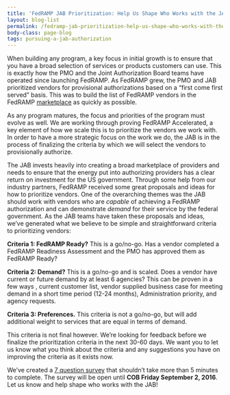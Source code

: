 ```yaml
---
title: 'FedRAMP JAB Prioritization: Help Us Shape Who Works with the JAB'
layout: blog-list
permalink: /fedramp-jab-prioritization-help-us-shape-who-works-with-the-jab/
body-class: page-blog
tags: pursuing-a-jab-authorization
---
```

When building any program, a key focus in initial growth is to ensure that you have a broad selection of services or products customers can use. This is exactly how the PMO and the Joint Authorization Board teams have operated since launching FedRAMP. As FedRAMP grew, the PMO and JAB prioritized vendors for provisional authorizations based on a “first come first served” basis. This was to build the list of FedRAMP vendors in the FedRAMP [marketplace](http://marketplace.fedramp.gov) as quickly as possible.

As any program matures, the focus and priorities of the program must evolve as well. We are working through proving FedRAMP Accelerated, a key element of how we scale this is to prioritize the vendors we work with. In order to have a more strategic focus on the work we do, the JAB is in the process of finalizing the criteria by which we will select the vendors to provisionally authorize.

The JAB invests heavily into creating a broad marketplace of providers and needs to ensure that the energy put into authorizing providers has a clear return on investment for the US government. Through some help from our industry partners, FedRAMP received some great proposals and ideas for how to prioritize vendors. One of the overarching themes was the JAB should work with vendors who are _capable_ of achieving a FedRAMP authorization and can demonstrate _demand_ for their service by the federal government. As the JAB teams have taken these proposals and ideas, we’ve generated what we believe to be simple and straightforward criteria to prioritizing vendors:


  **Criteria 1: FedRAMP Ready?** This is a go/no-go. Has a vendor completed a FedRAMP Readiness Assessment and the PMO has approved them as FedRAMP Ready?


  **Criteria 2: Demand?** This is a go/no-go and is scaled. Does a vendor have current or future demand by at least 6 agencies? This can be proven in a few ways , current customer list, vendor supplied business case for meeting demand in a short time period (12-24 months), Administration priority, and agency requests.


  **Criteria 3: Preferences.** This criteria is not a go/no-go, but will add additional weight to services that are equal in terms of demand.


This criteria is not final however. We’re looking for feedback before we finalize the prioritization criteria in the next 30-60 days. We want you to let us know what you think about the criteria and any suggestions you have on improving the criteria as it exists now.

We’ve created a [7 question survey](https://docs.google.com/forms/d/e/1FAIpQLSewyvamFcFMK2Jk5prlplxxR0AkC3KWHAvT-NsqfQsGOuvQiA/viewform) that shouldn’t take more than 5 minutes to complete. The survey will be open until **COB Friday September 2, 2016**. Let us know and help shape who works with the JAB!
